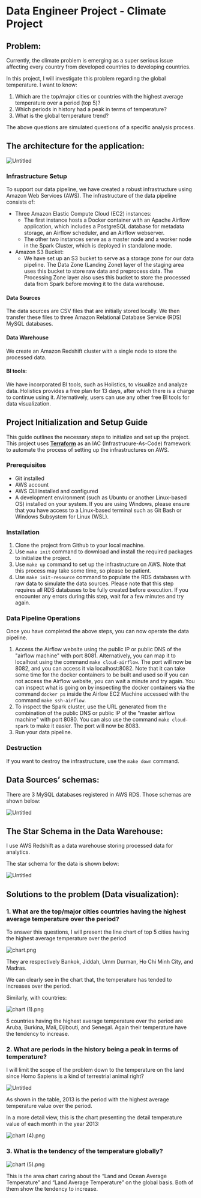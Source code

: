# Data Engineer Project - Climate Project

## **Problem:**

Currently, the climate problem is emerging as a super serious issue affecting every country from developed countries to developing countries.

In this project, I will investigate this problem regarding the global temperature. I want to know:

1. Which are the top/major cities or countries with the highest average temperature over a period (top 5)?
2. Which periods in history had a peak in terms of temperature?
3. What is the global temperature trend?

The above questions are simulated questions of a specific analysis process.

## The architecture for the application:

![Untitled](Visualization/Untitled.png)

### Infrastructure Setup

To support our data pipeline, we have created a robust infrastructure using Amazon Web Services (AWS). The infrastructure of the data pipeline consists of:

- Three Amazon Elastic Compute Cloud (EC2) instances:
  - The first instance hosts a Docker container with an Apache Airflow application, which includes a PostgreSQL database for metadata storage, an Airflow scheduler, and an Airflow webserver.
  - The other two instances serve as a master node and a worker node in the Spark Cluster, which is deployed in standalone mode.
- Amazon S3 Bucket:
  - We have set up an S3 bucket to serve as a storage zone for our data pipeline. The Data Zone (Landing Zone) layer of the staging area uses this bucket to store raw data and preprocess data. The Processing Zone layer also uses this bucket to store the processed data from Spark before moving it to the data warehouse.

#### Data Sources
The data sources are CSV files that are initially stored locally. We then transfer these files to three Amazon Relational Database Service (RDS) MySQL databases.

#### Data Warehouse
We create an Amazon Redshift cluster with a single node to store the processed data.

#### BI tools:
We have incorporated BI tools, such as Holistics, to visualize and analyze data. Holistics provides a free plan for 13 days, after which there is a charge to continue using it. Alternatively, users can use any other free BI tools for data visualization.

## Project Initialization and Setup Guide

This guide outlines the necessary steps to initialize and set up the project. This project uses [**Terraform**](https://www.terraform.io/) as an IAC (Infrastrucure-As-Code) framework to automate the process of setting up the infrastructures on AWS.

### Prerequisites

- Git installed
- AWS account
- AWS CLI installed and configured
- A development environment (such as Ubuntu or another Linux-based OS) installed on your system. If you are using Windows, please ensure that you have access to a Linux-based terminal such as Git Bash or Windows Subsystem for Linux (WSL).

### Installation

1. Clone the project from Github to your local machine.
2. Use `make init` command to download and install the required packages to initialize the project.
3. Use `make up` command to set up the infrastructure on AWS. Note that this process may take some time, so please be patient.
4. Use `make init-resource` command to populate the RDS databases with raw data to simulate the data sources. Please note that this step requires all RDS databases to be fully created before execution. If you encounter any errors during this step, wait for a few minutes and try again.

### Data Pipeline Operations

Once you have completed the above steps, you can now operate the data pipeline.

1. Access the Airflow website using the public IP or public DNS of the "airflow machine" with port 8081. Alternatively, you can map it to localhost using the command `make cloud-airflow`. The port will now be 8082, and you can access it via localhost:8082. Note that it can take some time for the docker containers to be built and used so if you can not access the Airflow website, you can wait a minute and try again. You can inspect what is going on by inspecting the docker containers via the command `docker ps` inside the Airlow EC2 Machine accessed with the command `make ssh-airflow`. 
2. To inspect the Spark cluster, use the URL generated from the combination of the public DNS or public IP of the "master airflow machine" with port 8080. You can also use the command `make cloud-spark` to make it easier. The port will now be 8083.
3. Run your data pipeline.

### Destruction

If you want to destroy the infrastructure, use the `make down` command.

## Data Sources’ schemas:

There are 3 MySQL databases registered in AWS RDS. Those schemas are shown below:

![Untitled](Visualization/Untitled%201.png)

## The Star Schema in the Data Warehouse:

I use AWS Redshift as a data warehouse storing processed data for analytics.

The star schema for the data is shown below:

![Untitled](Visualization/Untitled%202.png)

## Solutions to the problem (Data visualization):

### 1. What are the top/major cities countries having the highest average temperature over the period?

To answer this questions, I will present the line chart of top 5 cities having the highest average temperature over the period

![chart.png](Visualization/chart.png)

They are respectively Bankok,  Jiddah, Umm Durman, Ho Chi Minh City, and Madras. 

We can clearly see in the chart that, the temperature has tended to increases over the period. 

Similarly, with countries:

![chart (1).png](Visualization/chart_(1).png)

5 countries having the highest average temperature over the period are Aruba, Burkina, Mali, Djibouti, and Senegal. 
Again their temperature have the tendency to increase.

### 2. What are periods in the history being a peak in terms of temperature?

I will limit the scope of the problem down to the temperature on the land since Homo Sapiens is a kind of terrestrial animal right?

![Untitled](Visualization/Untitled%203.png)

As shown in the table, 2013 is the period with the highest average temperature value over the period.

In  a more detail view, this is the chart presenting the detail temperature value of each month in the year 2013:

![chart (4).png](Visualization/chart_(4).png)

### 3. What is the tendency of the temperature globally?

![chart (5).png](Visualization/chart_(5).png)

This is the area chart caring about the “Land and Ocean Average Temperature” and “Land Average Temperature” on the global basis. Both of them show the tendency to increase.

